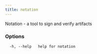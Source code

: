 ```yaml
---
title: notation
---
```

Notation - a tool to sign and verify artifacts

### Options

```
  -h, --help   help for notation
```
